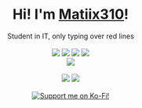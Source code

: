 <div align="center">
	<h1>Hi! I'm <a href="https://www.matiix310.dev">Matiix310</a>!</h1>
	<div>Student in IT, only typing over red lines</div>
	<br />
	<a href="https://www.gnu.org/gnu/linux-and-gnu.en.html"><img src="https://img.shields.io/badge/OS-GNU/Linux-cdd6f4?style=flat&logo=gnu" /></a>
	<a href="https://archlinux.org"><img src="https://img.shields.io/badge/DISTRO-Arch-74c7ec?style=flat&logo=arch-linux" /></a>
	<a href="https://www.jetbrains.com/fleet"><img src="https://img.shields.io/badge/EDITOR-Fleet-8778f3?style=flat&logo=jetbrains" /></a>
	<a href="https://www.typescriptlang.org"><img src="https://img.shields.io/badge/LANG-Typecript-3178c6?style=flat&logo=typescript" /></a>
	<br />
	<a href="https://github.com/matiix310"><img src="https://img.shields.io/github/stars/matiix310?color=cdd6f4&label=GITHUB&style=flat&logo=github" /></a>
	<br />
	<br />
	<img src="https://github-readme-stats.vercel.app/api?username=matiix310&hide_title=true&hide_rank=true&show_icons=true&include_all_commits=true&line_height=24&hide_border=true&bg_color=1e1e2e&text_color=cdd6f4&icon_color=cba6f7&title_color=94e2d5" />
	<img src="https://github-readme-stats.vercel.app/api/top-langs/?username=matiix310&hide_title=true&langs_count=8&layout=compact&hide_border=true&bg_color=1e1e2e&text_color=cdd6f4&icon_color=cba6f7&title_color=94e2d5" />
  <br />
  <br />
  <a href="https://ko-fi.com/I2I4N41X8"><img src="https://ko-fi.com/img/githubbutton_sm.svg" alt="Support me on Ko-Fi!"/></a>
</div>


<!---
Matiix310/Matiix310 is a ✨ special ✨ repository because its `README.md` (this file) appears on your GitHub profile.
You can click the Preview link to take a look at your changes.
--->
